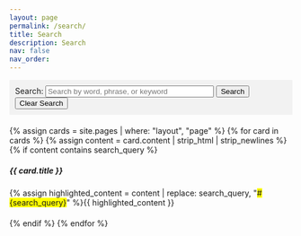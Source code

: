 ```yaml
---
layout: page
permalink: /search/
title: Search
description: Search
nav: false
nav_order: 
---
```


<!-- Search Bar -->
<div id="search-container" style="background-color: #f2f2f2; padding: 10px;">
    <label for="search-input">Search:</label>
    <input type="text" id="search-input" style="width: 300px;" placeholder="Search by word, phrase, or keyword">
    <button id="search-button">Search</button>
    <button id="clear-search">Clear Search</button>
</div>

<!-- Card Results -->
<div id="card-list" style="margin-top: 20px;">
    {% assign cards = site.pages | where: "layout", "page" %}
    {% for card in cards %}
        {% assign content = card.content | strip_html | strip_newlines %}
        {% if content contains search_query %}
            <div class="card" style="margin-bottom: 20px;">
                <h5 class="card-title">{{ card.title }}</h5>
                <p class="card-text">{% assign highlighted_content = content | replace: search_query, "<span style='background-color: yellow;'>#{search_query}</span>" %}{{ highlighted_content }}</p>
            </div>
        {% endif %}
    {% endfor %}
</div>

<script>
    document.addEventListener('DOMContentLoaded', function() {
        const searchInput = document.getElementById('search-input');
        const searchBtn = document.getElementById('search-button');
        const clearSearchBtn = document.getElementById('clear-search');
        const cardList = document.getElementById('card-list');

        searchBtn.addEventListener('click', function() {
            const searchQuery = searchInput.value.trim().toLowerCase();
            filterCards(searchQuery);
        });

        clearSearchBtn.addEventListener('click', function() {
            searchInput.value = '';
            filterCards('');
        });

        function filterCards(query) {
            const cards = document.querySelectorAll('.card');
            cards.forEach(card => {
                const cardContent = card.querySelector('.card-text').textContent.toLowerCase();
                if (cardContent.includes(query)) {
                    card.style.display = 'block';
                } else {
                    card.style.display = 'none';
                }
            });
        }
    });
</script>
